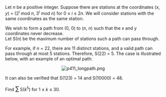 <p>
Let <var>n</var> be a positive integer. Suppose there are stations at the coordinates (<var>x</var>, <var>y</var>) = (2<sup><var>i</var></sup> mod <var>n</var>, 3<sup><var>i</var></sup> mod <var>n</var>) for 0 ≤ <var>i</var> ≤ 2<var>n</var>. We will consider stations with the same coordinates as the same station.
</p><p>
We wish to form a path from (0, 0) to (<var>n</var>, <var>n</var>) such that the x and y coordinates never decrease.<br />
Let S(<var>n</var>) be the maximum number of stations such a path can pass through.
</p><p>
For example, if <var>n</var> = 22, there are 11 distinct stations, and a valid path can pass through at most 5 stations. Therefore, S(22) = 5.
The case is illustrated below, with an example of an optimal path:
</p>
<p align="center"><img src="project/images/p411_longpath.png" alt="p411_longpath.png" /></p>
<p>
It can also be verified that S(123) = 14 and S(10000) = 48.
</p><p>
Find <span style="font-size:larger;"><span style="font-size:larger;">∑</span></span> S(<var>k</var><sup>5</sup>) for 1 ≤ <var>k</var> ≤ 30.
</p>
